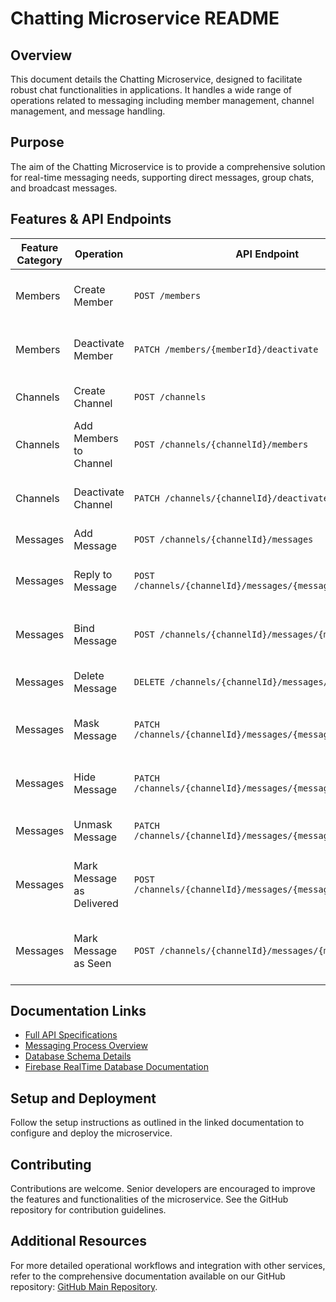 
# Chatting Microservice README

## Overview
This document details the Chatting Microservice, designed to facilitate robust chat functionalities in applications. It handles a wide range of operations related to messaging including member management, channel management, and message handling.

## Purpose
The aim of the Chatting Microservice is to provide a comprehensive solution for real-time messaging needs, supporting direct messages, group chats, and broadcast messages.

## Features & API Endpoints

| Feature Category | Operation | API Endpoint | Description |
|------------------|-----------|--------------|-------------|
| Members | Create Member | `POST /members` | Create a new member in the chat application. |
| Members | Deactivate Member | `PATCH /members/{memberId}/deactivate` | Deactivate a member, disabling their access. |
| Channels | Create Channel | `POST /channels` | Create a new channel for communication. |
| Channels | Add Members to Channel | `POST /channels/{channelId}/members` | Add members to an existing channel. |
| Channels | Deactivate Channel | `PATCH /channels/{channelId}/deactivate` | Deactivate a channel, stopping all activity. |
| Messages | Add Message | `POST /channels/{channelId}/messages` | Add a message to a channel. |
| Messages | Reply to Message | `POST /channels/{channelId}/messages/{messageId}/reply` | Reply to an existing message in a channel. |
| Messages | Bind Message | `POST /channels/{channelId}/messages/{messageId}/bind` | Attach a message to another as a context. |
| Messages | Delete Message | `DELETE /channels/{channelId}/messages/{messageId}` | Remove a message from the channel. |
| Messages | Mask Message | `PATCH /channels/{channelId}/messages/{messageId}/mask` | Mask the content of a message for privacy. |
| Messages | Hide Message | `PATCH /channels/{channelId}/messages/{messageId}/hide` | Hide a message from the general view. |
| Messages | Unmask Message | `PATCH /channels/{channelId}/messages/{messageId}/unmask` | Reverse the masking of a message. |
| Messages | Mark Message as Delivered | `POST /channels/{channelId}/messages/{messageId}/delivered` | Record a message as delivered to specific members. |
| Messages | Mark Message as Seen | `POST /channels/{channelId}/messages/{messageId}/seen` | Mark a message as seen by specific members. |

## Documentation Links
- [Full API Specifications](documentation/openapi.yaml)
- [Messaging Process Overview](documentation/Messaging_Process_Flow_Documentation.md)
- [Database Schema Details](documentation/UML_Class_Diagram.mmd)
- [Firebase RealTime Database Documentation](Firebase_Realtime_Database_Documentation.md)

## Setup and Deployment
Follow the setup instructions as outlined in the linked documentation to configure and deploy the microservice.

## Contributing
Contributions are welcome. Senior developers are encouraged to improve the features and functionalities of the microservice. See the GitHub repository for contribution guidelines.

## Additional Resources
For more detailed operational workflows and integration with other services, refer to the comprehensive documentation available on our GitHub repository: [GitHub Main Repository](https://github.com/example/microservice-chatting).

